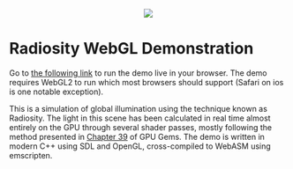 
<p align="center">
<img src="https://user-images.githubusercontent.com/46606990/122246624-b4478600-ce94-11eb-8698-ef5474804c61.png"></img>
</p>

# Radiosity WebGL Demonstration

Go to [the following link](https://astronotter.github.io/radiosity-webgl-demo/sol.html) to run the demo live in your browser. The demo requires WebGL2 to run which most browsers should support (Safari on ios is one notable exception).

This is a simulation of global illumination using the technique known as Radiosity. The light in this scene has been
calculated in real time almost entirely on the GPU through several shader passes, mostly
following the method presented in [Chapter 39](https://developer.nvidia.com/gpugems/gpugems2/part-v-image-oriented-computing/chapter-39-global-illumination-using-progressive)
of GPU Gems.
The demo is written in modern C++ using SDL and OpenGL, cross-compiled to WebASM using emscripten.
